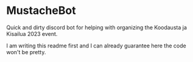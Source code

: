 # MustacheBot

Quick and dirty discord bot for helping with organizing the Koodausta ja Kisailua 2023 event.

I am writing this readme first and I can already guarantee here the code won't be pretty.
